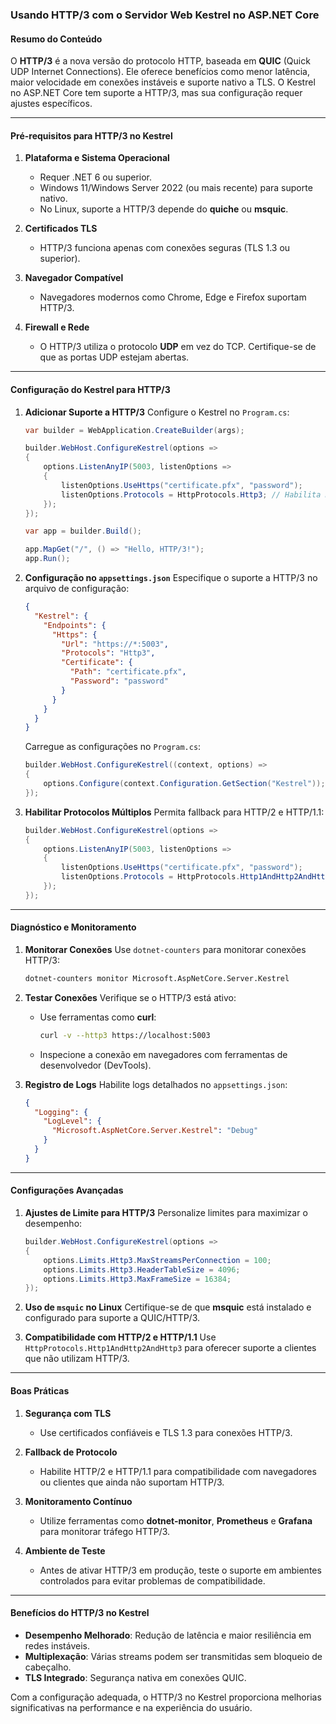 ### Usando HTTP/3 com o Servidor Web Kestrel no ASP.NET Core

#### Resumo do Conteúdo
O **HTTP/3** é a nova versão do protocolo HTTP, baseada em **QUIC** (Quick UDP Internet Connections). Ele oferece benefícios como menor latência, maior velocidade em conexões instáveis e suporte nativo a TLS. O Kestrel no ASP.NET Core tem suporte a HTTP/3, mas sua configuração requer ajustes específicos.

---

#### Pré-requisitos para HTTP/3 no Kestrel

1. **Plataforma e Sistema Operacional**
   - Requer .NET 6 ou superior.
   - Windows 11/Windows Server 2022 (ou mais recente) para suporte nativo.
   - No Linux, suporte a HTTP/3 depende do **quiche** ou **msquic**.

2. **Certificados TLS**
   - HTTP/3 funciona apenas com conexões seguras (TLS 1.3 ou superior).

3. **Navegador Compatível**
   - Navegadores modernos como Chrome, Edge e Firefox suportam HTTP/3.

4. **Firewall e Rede**
   - O HTTP/3 utiliza o protocolo **UDP** em vez do TCP. Certifique-se de que as portas UDP estejam abertas.

---

#### Configuração do Kestrel para HTTP/3

1. **Adicionar Suporte a HTTP/3**
   Configure o Kestrel no `Program.cs`:
   ```csharp
   var builder = WebApplication.CreateBuilder(args);

   builder.WebHost.ConfigureKestrel(options =>
   {
       options.ListenAnyIP(5003, listenOptions =>
       {
           listenOptions.UseHttps("certificate.pfx", "password");
           listenOptions.Protocols = HttpProtocols.Http3; // Habilita HTTP/3
       });
   });

   var app = builder.Build();

   app.MapGet("/", () => "Hello, HTTP/3!");
   app.Run();
   ```

2. **Configuração no `appsettings.json`**
   Especifique o suporte a HTTP/3 no arquivo de configuração:
   ```json
   {
     "Kestrel": {
       "Endpoints": {
         "Https": {
           "Url": "https://*:5003",
           "Protocols": "Http3",
           "Certificate": {
             "Path": "certificate.pfx",
             "Password": "password"
           }
         }
       }
     }
   }
   ```

   Carregue as configurações no `Program.cs`:
   ```csharp
   builder.WebHost.ConfigureKestrel((context, options) =>
   {
       options.Configure(context.Configuration.GetSection("Kestrel"));
   });
   ```

3. **Habilitar Protocolos Múltiplos**
   Permita fallback para HTTP/2 e HTTP/1.1:
   ```csharp
   builder.WebHost.ConfigureKestrel(options =>
   {
       options.ListenAnyIP(5003, listenOptions =>
       {
           listenOptions.UseHttps("certificate.pfx", "password");
           listenOptions.Protocols = HttpProtocols.Http1AndHttp2AndHttp3;
       });
   });
   ```

---

#### Diagnóstico e Monitoramento

1. **Monitorar Conexões**
   Use `dotnet-counters` para monitorar conexões HTTP/3:
   ```bash
   dotnet-counters monitor Microsoft.AspNetCore.Server.Kestrel
   ```

2. **Testar Conexões**
   Verifique se o HTTP/3 está ativo:
   - Use ferramentas como **curl**:
     ```bash
     curl -v --http3 https://localhost:5003
     ```
   - Inspecione a conexão em navegadores com ferramentas de desenvolvedor (DevTools).

3. **Registro de Logs**
   Habilite logs detalhados no `appsettings.json`:
   ```json
   {
     "Logging": {
       "LogLevel": {
         "Microsoft.AspNetCore.Server.Kestrel": "Debug"
       }
     }
   }
   ```

---

#### Configurações Avançadas

1. **Ajustes de Limite para HTTP/3**
   Personalize limites para maximizar o desempenho:
   ```csharp
   builder.WebHost.ConfigureKestrel(options =>
   {
       options.Limits.Http3.MaxStreamsPerConnection = 100;
       options.Limits.Http3.HeaderTableSize = 4096;
       options.Limits.Http3.MaxFrameSize = 16384;
   });
   ```

2. **Uso de `msquic` no Linux**
   Certifique-se de que **msquic** está instalado e configurado para suporte a QUIC/HTTP/3.

3. **Compatibilidade com HTTP/2 e HTTP/1.1**
   Use `HttpProtocols.Http1AndHttp2AndHttp3` para oferecer suporte a clientes que não utilizam HTTP/3.

---

#### Boas Práticas

1. **Segurança com TLS**
   - Use certificados confiáveis e TLS 1.3 para conexões HTTP/3.

2. **Fallback de Protocolo**
   - Habilite HTTP/2 e HTTP/1.1 para compatibilidade com navegadores ou clientes que ainda não suportam HTTP/3.

3. **Monitoramento Contínuo**
   - Utilize ferramentas como **dotnet-monitor**, **Prometheus** e **Grafana** para monitorar tráfego HTTP/3.

4. **Ambiente de Teste**
   - Antes de ativar HTTP/3 em produção, teste o suporte em ambientes controlados para evitar problemas de compatibilidade.

---

#### Benefícios do HTTP/3 no Kestrel
- **Desempenho Melhorado**: Redução de latência e maior resiliência em redes instáveis.
- **Multiplexação**: Várias streams podem ser transmitidas sem bloqueio de cabeçalho.
- **TLS Integrado**: Segurança nativa em conexões QUIC.

Com a configuração adequada, o HTTP/3 no Kestrel proporciona melhorias significativas na performance e na experiência do usuário.
